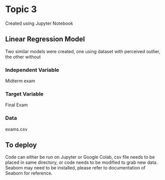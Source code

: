 # Topic 3
Created using Jupyter Notebook

## Linear Regression Model
Two similar models were created, one using dataset with perceived outlier, the other without
### Independent Variable 
Midterm exam
### Target Variable 
Final Exam
### Data 
exams.csv
## To deploy
Code can either be run on Jupyter or Google Colab, csv file needs to be placed in same directory, or code needs to be modified to grab new data.  Seaborn may need to be installed, please refer to documentation of Seaborn for reference.
